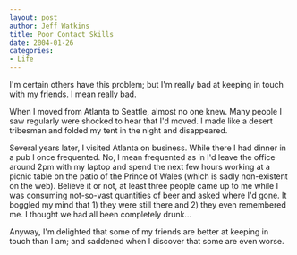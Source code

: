 ```yaml
--- 
layout: post
author: Jeff Watkins
title: Poor Contact Skills
date: 2004-01-26
categories: 
- Life
---
```


I'm certain others have this problem; but I'm really bad at keeping in touch with my friends. I mean really bad.

When I moved from Atlanta to Seattle, almost no one knew. Many people I saw regularly were shocked to hear that I'd moved. I made like a desert tribesman and folded my tent in the night and disappeared.

Several years later, I visited Atlanta on business. While there I had dinner in a pub I once frequented. No, I mean frequented as in I'd leave the office around 2pm with my laptop and spend the next few hours working at a picnic table on the patio of the Prince of Wales (which is sadly non-existent on the web). Believe it or not, at least three people came up to me while I was consuming not-so-vast quantities of beer and asked where I'd gone. It boggled my mind that 1) they were still there and 2) they even remembered me. I thought we had all been completely drunk...

Anyway, I'm delighted that some of my friends are better at keeping in touch than I am; and saddened when I discover that some are even worse.